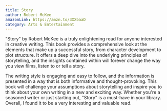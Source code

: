 ```yaml
---
title: Story
author: Robert McKee
amazonLink: https://amzn.to/3XXbaaD
category: Arts & Entertainment
---
```


"Story" by Robert McKee is a truly enlightening read for anyone interested in creative writing. This book provides a comprehensive look at the elements that make up a successful story, from character development to plot structure. It offers a deep dive into the underlying principles of storytelling, and the insights contained within will forever change the way you view films, listen to or tell a story.

The writing style is engaging and easy to follow, and the information is presented in a way that is both informative and thought-provoking. This book will challenge your assumptions about storytelling and inspire you to think about your own writing in a new and exciting way. Whether you're a seasoned writer or just starting out, "Story" is a must-have in your library. Overall, I found it to be a very interesting and valuable read.
